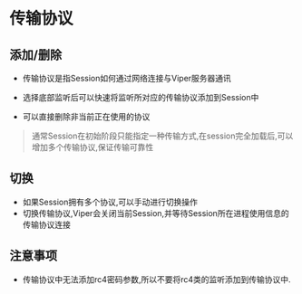 # 传输协议

## 添加/删除

+ 传输协议是指Session如何通过网络连接与Viper服务器通讯

+ 选择底部监听后可以快速将监听所对应的传输协议添加到Session中

+ 可以直接删除非当前正在使用的协议

> 通常Session在初始阶段只能指定一种传输方式,在session完全加载后,可以增加多个传输协议,保证传输可靠性

## 切换

+ 如果Session拥有多个协议,可以手动进行切换操作
+ 切换传输协议,Viper会关闭当前Session,并等待Session所在进程使用信息的传输协议连接

## 注意事项

+ 传输协议中无法添加rc4密码参数,所以不要将rc4类的监听添加到传输协议中.

